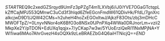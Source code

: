 $START$REQ9c2xedGZSrqyd9UmFz3pPZgT4m1LXVbj6/iJ0iYVE7OGaGTctqpLkZffCajMPJ553QMnwC3uCd3f3hlqd6ZfeEGcnFmdW61QDivHk/FfdL/7gnXrcaIkcjwD9D1/JQW42CMs+h2uheH4hoZxEGOxltwJ/AjkzF83Ots/zbj3mDHcCMWOFTpZ/+0LnyvNNor4oK6BfO3o8NSx0fJPnPXq4WWa0DRJnorLm+vzii2MkpXe2Y/pTDON+EdUXq1qqjx+7/yCKap7w3w/5YUoErziQeRi11NxMPjNA+YWI1iwa6MAo7AhrGvezH4sOQXk9zLeBRAEZbG4Q6aiHTNicjQ==$END$